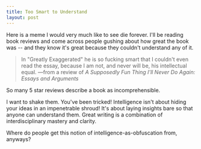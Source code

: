 ```yaml
---
title: Too Smart to Understand
layout: post
---
```


Here is a meme I would very much like to see die forever. I'll be reading book
reviews and come across people gushing about how great the book was -- and they
know it's great because they couldn't understand any of it.

> In "Greatly Exaggerated" he is so fucking smart that I couldn't even read the
> essay, because I am not, and never will be, his intellectual equal. 
<span id="quote-attribute">—from a review of <em>A Supposedly Fun Thing I'll Never Do Again: Essays and Arguments</em></span>

So many 5 star reviews describe a book as incomprehensible. 

I want to shake them. You've been tricked! Intelligence isn't about hiding your
ideas in an impenetrable shroud! It's about laying insights bare so that anyone
can understand them. Great writing is a combination of interdisciplinary mastery
and clarity.

Where do people get this notion of intelligence-as-obfuscation from, anyways?


  
